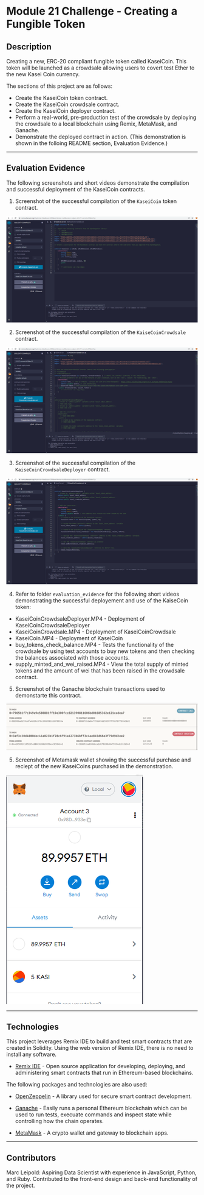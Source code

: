 # Module 21 Challenge - Creating a Fungible Token

## Description

Creating a new, ERC-20 compliant fungible token called KaseiCoin.  This token will be launched as a crowdsale allowing users to covert test Ether to the new Kasei Coin currency. 

The sections of this project are as follows: 

* Create the KaseiCoin token contract.  
* Create the KaseiCoin crowdsale contract. 
* Create the KaseiCoin deployer contract. 
* Perform a real-world, pre-production test of the crowdsale by deploying the crowdsale to a local blockchain using Remix, MetaMask, and Ganache.
* Demonstrate the deployed contract in action.  (This demonstration is shown in the folloing README section, Evaluation Evidence.)

---

## Evaluation Evidence

The following screenshots and short videos demonstrate the compilation and successful deployment of the KaseiCoin contracts.   

1. Screenshot of the successful compilation of the `KaseiCoin` token contract.     

![kaseiCoin_compiled](./evaluation_evidence/kaseiCoin_compiled.PNG)

2. Screenshot of the successful compilation of the `KaiseCoinCrowdsale` contract.     

![kaseiCoinCrowdsale_compiled](./evaluation_evidence/kaseiCoinCrowdsale_compiled.PNG)

3. Screenshot of the successful compilation of the `KaiseCoinCrowdsaleDeployer` contract.     

![kaseiCoinCrowdsaleDeployer_compiled](./evaluation_evidence/kaseiCoinCrowdsaleDeployer_compiled.PNG)

4. Refer to folder `evaluation_evidence` for the following short videos demonstrating the successful deployement and use of the KaiseCoin token: 

* KaseiCoinCrowdsaleDeployer.MP4 - Deployment of KaseiCoinCrowdsaleDeployer
* KaseiCoinCrowdsale.MP4 - Deployment of KaseiCoinCrowdsale
* KaseiCoin.MP4 - Deployment of KaseiCoin
* buy_tokens_check_balance.MP4 - Tests the functionality of the crowdsale by using test accounts to buy new tokens and then checking the balances associated with those accounts.
* supply_minted_and_wei_raised.MP4 - View the total supply of minted tokens and the amount of wei that has been raised in the crowdsale contract.

5. Screenshot of the Ganache blockchain transactions used to demonstarte this contract.

![transactions](./evaluation_evidence/transactions.PNG)

5. Screenshot of Metamask wallet showing the successful purchase and reciept of the new KaseiCoins purchased in the demonstration. 

![metamask_wallet](./evaluation_evidence/metamask_wallet.PNG)

---

## Technologies

This project leverages Remix IDE to build and test smart contracts that are created in Solidity.  Using the web version of Remix IDE, there is no need to install any software. 

* [Remix IDE](https://remix.ethereum.org/) - Open source application for developing, deploying, and administering smart contracts that run in Ethereum-based blockchains.

The following packages and technologies are also used: 

* [OpenZeppelin](https://github.com/OpenZeppelin/openzeppelin-contracts) - A library used for secure smart contract development.

* [Ganache](https://trufflesuite.com/ganache/) - Easily runs a personal Ethereum blockchain which can be used to run tests, execuate commands and inspect state while controlling how the chain operates. 

* [MetaMask](https://metamask.io/) - A crypto wallet and gateway to blockchain apps. 

---
## Contributors
Marc Leipold: Aspiring Data Scientist with experience in JavaScript, Python, and Ruby. Contributed to the front-end design and back-end functionality of the project.